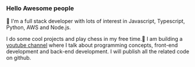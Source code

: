 ### Hello Awesome people

🔭 I'm a full stack developer with lots of interest in Javascript, Typescript, Python, AWS and Node.js.

I do some cool projects and play chess in my free time.🌱 I am building a [youtube channel](https://www.youtube.com/channel/UCtHXEeVll9qd6ELW27Jc7nA) where I talk about programming concepts, front-end development and back-end development. I will publish all the related code on github.

